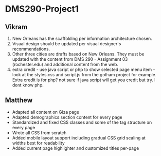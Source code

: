# DMS290-Project1

## Vikram
1) New Orleans has the scaffolding per information architecture chosen.
2) Visual design should be updated per visual designer's recommendations.
3) Other three cities are drafts based on New Orleans.  They must be updated with the content from DMS 290 - Assignment 03 (rochester.edu) and additional content from the web.
4) extra credit - use java script or php to show selected page menu item - look at the styles.css and script.js from the gotham project for example.  Extra credit is for php? not sure if java script will get you credit but try.  I dont know php.

## Matthew

- Adapted all content on Giza page
- Adapted demographics section content for every page
- Standardized and fixed CSS classes and some of the tag structure on every page
- Wrote all CSS from scratch
- Added mobile layout support including gradual CSS grid scaling at widths best for readability
- Added current page highlighter and customized titles per-page

